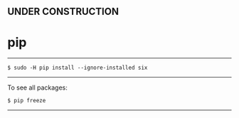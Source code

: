 
## UNDER CONSTRUCTION

# pip


---

    $ sudo -H pip install --ignore-installed six

---

To see all packages:

    $ pip freeze
    
---    